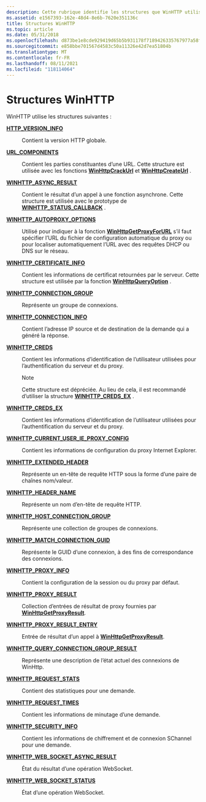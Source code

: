 ```yaml
---
description: Cette rubrique identifie les structures que WinHTTP utilise.
ms.assetid: e1567393-162e-48d4-8e6b-7620e351136c
title: Structures WinHTTP
ms.topic: article
ms.date: 05/31/2018
ms.openlocfilehash: d873be1e8cde929419d65b5b931178f7189426335767977a58fbb7763594be87
ms.sourcegitcommit: e858bbe701567d4583c50a11326e42d7ea51804b
ms.translationtype: MT
ms.contentlocale: fr-FR
ms.lasthandoff: 08/11/2021
ms.locfileid: "118114064"
---
```

# <a name="winhttp-structures"></a>Structures WinHTTP

WinHTTP utilise les structures suivantes :

<dl> <dt>

[**HTTP_VERSION_INFO**](/windows/win32/api/winhttp/ns-winhttp-http_version_info)
</dt> <dd>

Contient la version HTTP globale.

</dd> <dt>

[**URL_COMPONENTS**](/windows/win32/api/winhttp/ns-winhttp-url_components)
</dt> <dd>

Contient les parties constituantes d’une URL. Cette structure est utilisée avec les fonctions [**WinHttpCrackUrl**](/windows/desktop/api/Winhttp/nf-winhttp-winhttpcrackurl) et [**WinHttpCreateUrl**](/windows/desktop/api/Winhttp/nf-winhttp-winhttpcreateurl) .

</dd> <dt>

[**WINHTTP_ASYNC_RESULT**](/windows/win32/api/winhttp/ns-winhttp-winhttp_async_result)
</dt> <dd>

Contient le résultat d’un appel à une fonction asynchrone. Cette structure est utilisée avec le prototype de [**WINHTTP_STATUS_CALLBACK**](/windows/win32/api/winhttp/nc-winhttp-winhttp_status_callback) .

</dd> <dt>

[**WINHTTP_AUTOPROXY_OPTIONS**](/windows/win32/api/winhttp/ns-winhttp-winhttp_autoproxy_options)
</dt> <dd>

Utilisé pour indiquer à la fonction [**WinHttpGetProxyForURL**](/windows/desktop/api/Winhttp/nf-winhttp-winhttpgetproxyforurl) s’il faut spécifier l’URL du fichier de configuration automatique du proxy ou pour localiser automatiquement l’URL avec des requêtes DHCP ou DNS sur le réseau.

</dd> <dt>

[**WINHTTP_CERTIFICATE_INFO**](/windows/win32/api/winhttp/ns-winhttp-winhttp_certificate_info)
</dt> <dd>

Contient les informations de certificat retournées par le serveur. Cette structure est utilisée par la fonction [**WinHttpQueryOption**](/windows/desktop/api/Winhttp/nf-winhttp-winhttpqueryoption) .

</dd> <dt>

[**WINHTTP_CONNECTION_GROUP**](/windows/win32/api/Winhttp/ns-winhttp-winhttp_connection_group)
</dt> <dd>

Représente un groupe de connexions.

</dd> <dt>

[**WINHTTP_CONNECTION_INFO**](/windows/desktop/api/Winhttp/ns-winhttp-winhttp_connection_info)
</dt> <dd>

Contient l’adresse IP source et de destination de la demande qui a généré la réponse.

</dd> <dt>

[**WINHTTP_CREDS**](/windows/win32/api/winhttp/ns-winhttp-winhttp_creds)
</dt> <dd>

Contient les informations d’identification de l’utilisateur utilisées pour l’authentification du serveur et du proxy.

> [!Note]
> Cette structure est dépréciée. Au lieu de cela, il est recommandé d’utiliser la structure [**WINHTTP_CREDS_EX**](/windows/win32/api/winhttp/ns-winhttp-winhttp_creds_ex) .

</dd> <dt>

[**WINHTTP_CREDS_EX**](/windows/win32/api/winhttp/ns-winhttp-winhttp_creds_ex)
</dt> <dd>

Contient les informations d’identification de l’utilisateur utilisées pour l’authentification du serveur et du proxy.

</dd> <dt>

[**WINHTTP_CURRENT_USER_IE_PROXY_CONFIG**](/windows/win32/api/winhttp/ns-winhttp-winhttp_current_user_ie_proxy_config)
</dt> <dd>

Contient les informations de configuration du proxy Internet Explorer.

</dd> <dt>

[**WINHTTP_EXTENDED_HEADER**](/windows/win32/api/winhttp/ns-winhttp-winhttp_extended_header)
</dt> <dd>

Représente un en-tête de requête HTTP sous la forme d’une paire de chaînes nom/valeur.

</dd> <dt>

[**WINHTTP_HEADER_NAME**](/windows/win32/api/winhttp/ns-winhttp-winhttp_header_name)
</dt> <dd>

Représente un nom d’en-tête de requête HTTP.

</dd> <dt>

[**WINHTTP_HOST_CONNECTION_GROUP**](/windows/win32/api/Winhttp/ns-winhttp-winhttp_host_connection_group)
</dt> <dd>

Représente une collection de groupes de connexions.

</dd> <dt>

[**WINHTTP_MATCH_CONNECTION_GUID**](/windows/win32/api/Winhttp/ns-winhttp-winhttp_match_connection_group)
</dt> <dd>

Représente le GUID d’une connexion, à des fins de correspondance des connexions.

</dd> <dt>

[**WINHTTP_PROXY_INFO**](/windows/win32/api/winhttp/ns-winhttp-winhttp_proxy_info)
</dt> <dd>

Contient la configuration de la session ou du proxy par défaut.

</dd> <dt>

[**WINHTTP_PROXY_RESULT**](/windows/desktop/api/winhttp/ns-winhttp-winhttp_proxy_result)
</dt> <dd>

Collection d’entrées de résultat de proxy fournies par [**WinHttpGetProxyResult**](/windows/desktop/api/Winhttp/nf-winhttp-winhttpgetproxyresult).

</dd> <dt>

[**WINHTTP_PROXY_RESULT_ENTRY**](/windows/desktop/api/winhttp/ns-winhttp-winhttp_proxy_result_entry)
</dt> <dd>

Entrée de résultat d’un appel à [**WinHttpGetProxyResult**](/windows/desktop/api/Winhttp/nf-winhttp-winhttpgetproxyresult).

</dd> <dt>

[**WINHTTP_QUERY_CONNECTION_GROUP_RESULT**](/windows/win32/api/Winhttp/ns-winhttp-winhttp_query_connection_group_result)
</dt> <dd>

Représente une description de l’état actuel des connexions de WinHttp.

</dd> <dt>

[**WINHTTP_REQUEST_STATS**](/windows/desktop/api/winhttp/ns-winhttp-winhttp_request_stats)
</dt> <dd>

Contient des statistiques pour une demande.

</dd> <dt>

[**WINHTTP_REQUEST_TIMES**](/windows/desktop/api/winhttp/ns-winhttp-winhttp_request_times)
</dt> <dd>

Contient les informations de minutage d’une demande.

</dd> <dt>

[**WINHTTP_SECURITY_INFO**](/windows/desktop/api/winhttp/ns-winhttp-winhttp_security_info)
</dt> <dd>

Contient les informations de chiffrement et de connexion SChannel pour une demande.

</dd> <dt>

[**WINHTTP_WEB_SOCKET_ASYNC_RESULT**](/windows/desktop/api/winhttp/ns-winhttp-winhttp_web_socket_async_result)
</dt> <dd>

État du résultat d’une opération WebSocket.

</dd> <dt>

[**WINHTTP_WEB_SOCKET_STATUS**](/windows/desktop/api/winhttp/ns-winhttp-winhttp_web_socket_status)
</dt> <dd>

État d’une opération WebSocket.

</dd> </dl>
